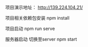 项目演示地址：
http://139.224.104.21/

项目相关依赖包安装
npm install


项目启动 
npm run serve


服务器启动 切换至server
npm start 


